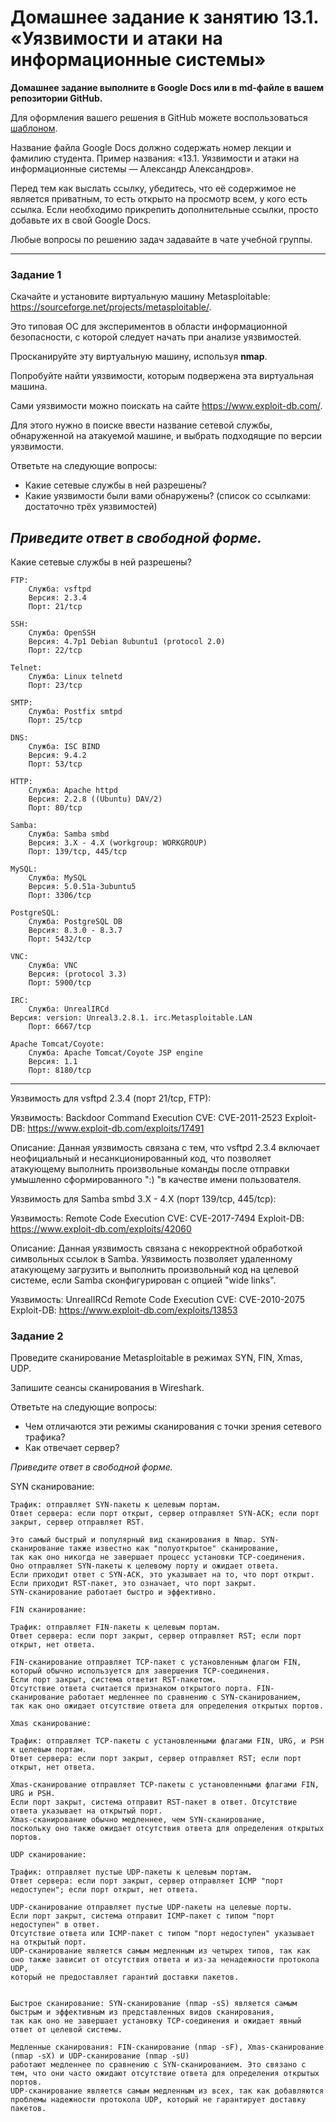 # Домашнее задание к занятию 13.1. «Уязвимости и атаки на информационные системы»

**Домашнее задание выполните в Google Docs или в md-файле в вашем репозитории GitHub.** 

Для оформления вашего решения в GitHub можете воспользоваться [шаблоном](https://github.com/netology-code/sys-pattern-homework).

Название файла Google Docs должно содержать номер лекции и фамилию студента. Пример названия: «13.1. Уязвимости и атаки на информационные системы — Александр Александров».

Перед тем как выслать ссылку, убедитесь, что её содержимое не является приватным, то есть открыто на просмотр всем, у кого есть ссылка. Если необходимо прикрепить дополнительные ссылки, просто добавьте их в свой Google Docs.

Любые вопросы по решению задач задавайте в чате учебной группы.

------

### Задание 1

Скачайте и установите виртуальную машину Metasploitable: https://sourceforge.net/projects/metasploitable/.

Это типовая ОС для экспериментов в области информационной безопасности, с которой следует начать при анализе уязвимостей.

Просканируйте эту виртуальную машину, используя **nmap**.

Попробуйте найти уязвимости, которым подвержена эта виртуальная машина.

Сами уязвимости можно поискать на сайте https://www.exploit-db.com/.

Для этого нужно в поиске ввести название сетевой службы, обнаруженной на атакуемой машине, и выбрать подходящие по версии уязвимости.

Ответьте на следующие вопросы:

- Какие сетевые службы в ней разрешены?
- Какие уязвимости были вами обнаружены? (список со ссылками: достаточно трёх уязвимостей)
  
*Приведите ответ в свободной форме.*  
---
Какие сетевые службы в ней разрешены?

    FTP:
        Служба: vsftpd
        Версия: 2.3.4
        Порт: 21/tcp

    SSH:
        Служба: OpenSSH
        Версия: 4.7p1 Debian 8ubuntu1 (protocol 2.0)
        Порт: 22/tcp

    Telnet:
        Служба: Linux telnetd
        Порт: 23/tcp

    SMTP:
        Служба: Postfix smtpd
        Порт: 25/tcp

    DNS:
        Служба: ISC BIND
        Версия: 9.4.2
        Порт: 53/tcp

    HTTP:
        Служба: Apache httpd
        Версия: 2.2.8 ((Ubuntu) DAV/2)
        Порт: 80/tcp

    Samba:
        Служба: Samba smbd
        Версия: 3.X - 4.X (workgroup: WORKGROUP)
        Порт: 139/tcp, 445/tcp

    MySQL:
        Служба: MySQL
        Версия: 5.0.51a-3ubuntu5
        Порт: 3306/tcp

    PostgreSQL:
        Служба: PostgreSQL DB
        Версия: 8.3.0 - 8.3.7
        Порт: 5432/tcp

    VNC:
        Служба: VNC
        Версия: (protocol 3.3)
        Порт: 5900/tcp

    IRC:
        Служба: UnrealIRCd
	Версия: version: Unreal3.2.8.1. irc.Metasploitable.LAN
        Порт: 6667/tcp

    Apache Tomcat/Coyote:
        Служба: Apache Tomcat/Coyote JSP engine
        Версия: 1.1
        Порт: 8180/tcp
---
Уязвимость для vsftpd 2.3.4 (порт 21/tcp, FTP):

Уязвимость: Backdoor Command Execution
CVE: CVE-2011-2523
Exploit-DB: https://www.exploit-db.com/exploits/17491

Описание: Данная уязвимость связана с тем, что vsftpd 2.3.4 включает неофициальный и несанкционированный код, 
что позволяет атакующему выполнить произвольные команды после отправки умышленно сформированного ":) "в качестве имени пользователя.

Уязвимость для Samba smbd 3.X - 4.X (порт 139/tcp, 445/tcp):

Уязвимость: Remote Code Execution
CVE: CVE-2017-7494
Exploit-DB: https://www.exploit-db.com/exploits/42060

Описание: Данная уязвимость связана с некорректной обработкой символьных ссылок в Samba. 
Уязвимость позволяет удаленному атакующему загрузить и выполнить произвольный код на целевой системе, 
если Samba сконфигурирован с опцией "wide links".

Уязвимость: UnrealIRCd Remote Code Execution
CVE: CVE-2010-2075
Exploit-DB: https://www.exploit-db.com/exploits/13853
        
        
        

### Задание 2

Проведите сканирование Metasploitable в режимах SYN, FIN, Xmas, UDP.

Запишите сеансы сканирования в Wireshark.

Ответьте на следующие вопросы:

- Чем отличаются эти режимы сканирования с точки зрения сетевого трафика?
- Как отвечает сервер?

*Приведите ответ в свободной форме.*

SYN сканирование:

    Трафик: отправляет SYN-пакеты к целевым портам.
    Ответ сервера: если порт открыт, сервер отправляет SYN-ACK; если порт закрыт, сервер отправляет RST.

    Это самый быстрый и популярный вид сканирования в Nmap. SYN-сканирование также известно как "полуоткрытое" сканирование, 
    так как оно никогда не завершает процесс установки TCP-соединения. 
    Оно отправляет SYN-пакеты к целевому порту и ожидает ответа. 
    Если приходит ответ с SYN-ACK, это указывает на то, что порт открыт. Если приходит RST-пакет, это означает, что порт закрыт. 
    SYN-сканирование работает быстро и эффективно.
    
    FIN сканирование:

    Трафик: отправляет FIN-пакеты к целевым портам.
    Ответ сервера: если порт закрыт, сервер отправляет RST; если порт открыт, нет ответа.
    
    FIN-сканирование отправляет TCP-пакет с установленным флагом FIN, который обычно используется для завершения TCP-соединения. 
    Если порт закрыт, система ответит RST-пакетом. 
    Отсутствие ответа считается признаком открытого порта. FIN-сканирование работает медленнее по сравнению с SYN-сканированием, 
    так как оно ожидает отсутствие ответа для определения открытых портов.
   
    Xmas сканирование:

    Трафик: отправляет TCP-пакеты с установленными флагами FIN, URG, и PSH к целевым портам.
    Ответ сервера: если порт закрыт, сервер отправляет RST; если порт открыт, нет ответа.

    Xmas-сканирование отправляет TCP-пакеты с установленными флагами FIN, URG и PSH. 
    Если порт закрыт, система отправит RST-пакет в ответ. Отсутствие ответа указывает на открытый порт. 
    Xmas-сканирование обычно медленнее, чем SYN-сканирование, 
    поскольку оно также ожидает отсутствия ответа для определения открытых портов.

    UDP сканирование:

    Трафик: отправляет пустые UDP-пакеты к целевым портам.
    Ответ сервера: если порт закрыт, сервер отправляет ICMP "порт недоступен"; если порт открыт, нет ответа.

    UDP-сканирование отправляет пустые UDP-пакеты на целевые порты. 
    Если порт закрыт, система отправит ICMP-пакет с типом "порт недоступен" в ответ. 
    Отсутствие ответа или ICMP-пакет с типом "порт недоступен" указывает на открытый порт. 
    UDP-сканирование является самым медленным из четырех типов, так как оно также зависит от отсутствия ответа и из-за ненадежности протокола UDP, 
    который не предоставляет гарантий доставки пакетов.
    
    
    Быстрое сканирование: SYN-сканирование (nmap -sS) является самым быстрым и эффективным из представленных видов сканирования, 
    так как оно не завершает установку TCP-соединения и ожидает явный ответ от целевой системы.

    Медленные сканирования: FIN-сканирование (nmap -sF), Xmas-сканирование (nmap -sX) и UDP-сканирование (nmap -sU) 
    работают медленнее по сравнению с SYN-сканированием. Это связано с тем, что они часто ожидают отсутствие ответа для определения открытых портов. 
    UDP-сканирование является самым медленным из всех, так как добавляются проблемы надежности протокола UDP, который не гарантирует доставку пакетов.
